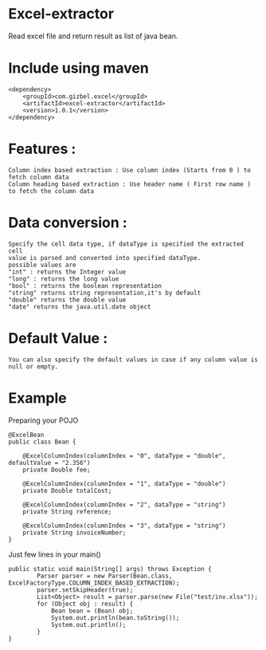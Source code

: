 # Excel-extractor
Read excel file and return result as list of java bean.

# Include using maven
```
<dependency>
    <groupId>com.gizbel.excel</groupId>
    <artifactId>excel-extractor</artifactId>
    <version>1.0.1</version>
</dependency>

```

# Features :
    Column index based extraction : Use column index (Starts from 0 ) to fetch column data
    Column heading based extraction : Use header name ( First row name ) to fetch the column data

# Data conversion :
    Specify the cell data type, if dataType is specified the extracted cell
    value is parsed and converted into specified dataType. 
    possible values are 
    "int" : returns the Integer value
    "long" : returns the long value
    "bool" : returns the boolean representation
    "string" returns string representation,it's by default
    "double" returns the double value
    "date" returns the java.util.date object
 
 # Default Value :
    You can also specify the default values in case if any column value is null or empty.
    
    
# Example 
Preparing your POJO
```
@ExcelBean
public class Bean {

    @ExcelColumnIndex(columnIndex = "0", dataType = "double", defaultValue = "2.356")
    private Double fee;

    @ExcelColumnIndex(columnIndex = "1", dataType = "double")
    private Double totalCost;

    @ExcelColumnIndex(columnIndex = "2", dataType = "string")
    private String reference;

    @ExcelColumnIndex(columnIndex = "3", dataType = "string")
    private String invoiceNumber;
}
```

Just few lines in your main()
```
public static void main(String[] args) throws Exception {
        Parser parser = new Parser(Bean.class, ExcelFactoryType.COLUMN_INDEX_BASED_EXTRACTION);
        parser.setSkipHeader(true);
        List<Object> result = parser.parse(new File("test/inv.xlsx"));
        for (Object obj : result) {
            Bean bean = (Bean) obj;
            System.out.println(bean.toString());
            System.out.println();
        }
}
```
